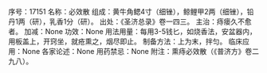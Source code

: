 序号：17151
名称：必效散
组成：黄牛角鳃4寸（细锉），鲸鲤甲2两（细锉），铅丹1两（研），乳香1分（研）。
出处：《圣济总录》卷一四三。
主治：痔瘘久不愈者。
加减：None
功效：None
用法用量：每用3-5钱匕，如烧香法，安盆器内，用板盖上，开窍坐，就疮熏之，烟尽即止。
制备方法：上为末，拌匀。
临床应用：None
各家论述：None
用药禁忌：None
附注：熏痔必效散（《普济方》卷二九八）。
